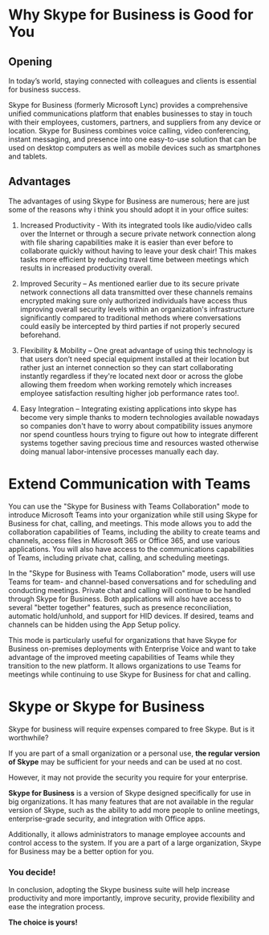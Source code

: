 # Why Skype for Business is Good for You


## Opening

In today’s world, staying connected with colleagues and clients is essential for business success.

Skype for Business (formerly Microsoft Lync) provides a comprehensive unified communications platform that enables businesses to stay in touch with their employees, customers, partners, and suppliers from any device or location. Skype for Business combines voice calling, video conferencing, instant messaging, and presence into one easy-to-use solution that can be used on desktop computers as well as mobile devices such as smartphones and tablets.


## Advantages
The advantages of using Skype for Business are numerous; here are just some of the reasons why i think you should adopt it in your office suites:

1.  Increased Productivity - With its integrated tools like audio/video calls over the Internet or through a secure private network connection along with file sharing capabilities make it is easier than ever before to collaborate quickly without having to leave your desk chair! This makes tasks more efficient by reducing travel time between meetings which results in increased productivity overall.
    
2.  Improved Security – As mentioned earlier due to its secure private network connections all data transmitted over these channels remains encrypted making sure only authorized individuals have access thus improving overall security levels within an organization's infrastructure significantly compared to traditional methods where conversations could easily be intercepted by third parties if not properly secured beforehand.
    
3.  Flexibility & Mobility – One great advantage of using this technology is that users don’t need special equipment installed at their location but rather just an internet connection so they can start collaborating instantly regardless if they're located next door or across the globe allowing them freedom when working remotely which increases employee satisfaction resulting higher job performance rates too!.
    
4.  Easy Integration – Integrating existing applications into skype has become very simple thanks to modern technologies available nowadays so companies don't have to worry about compatibility issues anymore nor spend countless hours trying to figure out how to integrate different systems together saving precious time and resources wasted otherwise doing manual labor-intensive processes manually each day.
   


# Extend Communication with Teams
   
You can use the "Skype for Business with Teams Collaboration" mode to introduce Microsoft Teams into your organization while still using Skype for Business for chat, calling, and meetings. This mode allows you to add the collaboration capabilities of Teams, including the ability to create teams and channels, access files in Microsoft 365 or Office 365, and use various applications. You will also have access to the communications capabilities of Teams, including private chat, calling, and scheduling meetings. 


In the "Skype for Business with Teams Collaboration" mode, users will use Teams for team- and channel-based conversations and for scheduling and conducting meetings. Private chat and calling will continue to be handled through Skype for Business. Both applications will also have access to several "better together" features, such as presence reconciliation, automatic hold/unhold, and support for HID devices. If desired, teams and channels can be hidden using the App Setup policy.

This mode is particularly useful for organizations that have Skype for Business on-premises deployments with Enterprise Voice and want to take advantage of the improved meeting capabilities of Teams while they transition to the new platform. 
It allows  organizations to use Teams for meetings while continuing to use Skype for Business for chat and calling.

# Skype or Skype for Business
    
Skype for business will require expenses compared to free Skype. But is it worthwhile?  


If you are part of a small organization or a personal use, **the regular version of Skype** may be sufficient for your needs and can be used at no cost.

However, it may not provide the security you require for your enterprise.


**Skype for Business** is a version of Skype designed specifically for use in big organizations. It has many features that are not available in the regular version of Skype, such as the ability to add more people to online meetings, enterprise-grade security, and integration with Office apps. 

Additionally, it allows administrators to manage employee accounts and control access to the system. If you are a part of a large organization, Skype for Business may be a better option for you.  
      


 ### You decide!  
      
In conclusion, adopting the Skype business suite will help increase productivity and more importantly, improve security, provide flexibility and ease the integration process.
    
 **The choice is yours!**